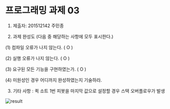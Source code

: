 # 프로그래밍 과제 03

1. 제출자:   201512142 주민종

2. 과제 완성도 (다음 중 해당하는 사항에 모두 표시한다.)

(1) 컴파일 오류가 나지 않는다. (  O  )

(2) 실행 오류가 나지 않는다. (  O  )

(3) 요구된 모든 기능을 구현하였는가. (  O  )

(4) 미원성인 경우 어디까지 완성하였는지 기술하라.


3. 기타 사항 
 : 퀵 소트 1번 피봇을 마지막 값으로 설정할 경우 스택 오버플로우가 발생
 
 ![result](./C/Users/Ju/Desktop/result.PNG)